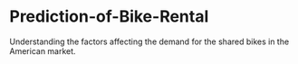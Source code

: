 # Prediction-of-Bike-Rental
Understanding the factors affecting the demand for the shared bikes in the American market.
